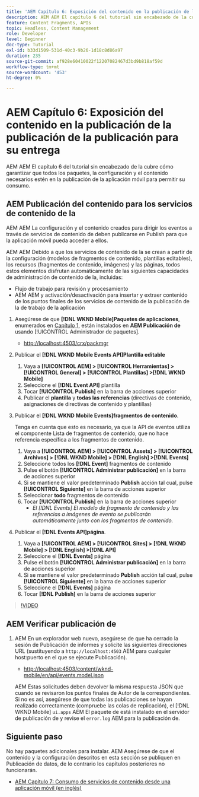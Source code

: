 ```yaml
---
title: 'AEM Capítulo 6: Exposición del contenido en la publicación de la publicación de la documentación como JSON: Servicios de contenido'
description: AEM AEM El capítulo 6 del tutorial sin encabezado de la cubre cómo garantizar que todos los paquetes, la configuración y el contenido necesarios estén en la publicación para permitir el consumo desde la aplicación móvil.
feature: Content Fragments, APIs
topic: Headless, Content Management
role: Developer
level: Beginner
doc-type: Tutorial
exl-id: b33d1509-531d-40c3-9b26-1d18c8d86a97
duration: 235
source-git-commit: af928e60410022f12207082467d3bd9b818af59d
workflow-type: tm+mt
source-wordcount: '453'
ht-degree: 0%

---
```


# AEM Capítulo 6: Exposición del contenido en la publicación de la publicación de la publicación para su entrega

AEM AEM El capítulo 6 del tutorial sin encabezado de la cubre cómo garantizar que todos los paquetes, la configuración y el contenido necesarios estén en la publicación de la aplicación móvil para permitir su consumo.

## AEM Publicación del contenido para los servicios de contenido de la

AEM AEM La configuración y el contenido creados para dirigir los eventos a través de servicios de contenido de deben publicarse en Publish para que la aplicación móvil pueda acceder a ellos.

AEM AEM Debido a que los servicios de contenido de la se crean a partir de la configuración (modelos de fragmentos de contenido, plantillas editables), los recursos (fragmentos de contenido, imágenes) y las páginas, todos estos elementos disfrutan automáticamente de las siguientes capacidades de administración de contenido de la, incluidas:

* Flujo de trabajo para revisión y procesamiento
* AEM AEM y activación/desactivación para insertar y extraer contenido de los puntos finales de los servicios de contenido de la publicación de la de trabajo de la aplicación

1. Asegúrese de que **[!DNL WKND Mobile]Paquetes de aplicaciones**, enumerados en [Capítulo 1](./chapter-1.md#wknd-mobile-application-packages), están instalados en **AEM Publicación de** usando [!UICONTROL Administrador de paquetes].
   * [http://localhost:4503/crx/packmgr](http://localhost:4503/crx/packmgr)

1. Publicar el **[!DNL WKND Mobile Events API]Plantilla editable**
   1. Vaya a **[!UICONTROL AEM] > [!UICONTROL Herramientas] > [!UICONTROL General] > [!UICONTROL Plantillas] >[!DNL WKND Mobile]**
   1. Seleccione el **[!DNL Event API]** plantilla
   1. Tocar **[!UICONTROL Publish]** en la barra de acciones superior
   1. Publicar el **plantilla** y **todas las referencias** (directivas de contenido, asignaciones de directivas de contenido y plantillas)

1. Publicar el **[!DNL WKND Mobile Events]fragmentos de contenido**.

   Tenga en cuenta que esto es necesario, ya que la API de eventos utiliza el componente Lista de fragmentos de contenido, que no hace referencia específica a los fragmentos de contenido.

   1. Vaya a **[!UICONTROL AEM] > [!UICONTROL Assets] > [!UICONTROL Archivos] > [!DNL WKND Mobile] > [!DNL English] >[!DNL Events]**
   1. Seleccione todos los **[!DNL Event]** fragmentos de contenido
   1. Pulse el botón **[!UICONTROL Administrar publicación]** en la barra de acciones superior
   1. Si se mantiene el valor predeterminado **Publish** acción tal cual, pulse **[!UICONTROL Siguiente]** en la barra de acciones superior
   1. Seleccionar **todo** fragmentos de contenido
   1. Tocar **[!UICONTROL Publish]** en la barra de acciones superior
      * *El [!DNL Events] El modelo de fragmento de contenido y las referencias a imágenes de evento se publicarán automáticamente junto con los fragmentos de contenido.*

1. Publicar el **[!DNL Events API]página**.
   1. Vaya a **[!UICONTROL AEM] > [!UICONTROL Sites] > [!DNL WKND Mobile] > [!DNL English] >[!DNL API]**
   1. Seleccione el **[!DNL Events]** página
   1. Pulse el botón **[!UICONTROL Administrar publicación]** en la barra de acciones superior
   1. Si se mantiene el valor predeterminado **Publish** acción tal cual, pulse **[!UICONTROL Siguiente]** en la barra de acciones superior
   1. Seleccione el **[!DNL Events]** página
   1. Tocar **[!DNL Publish]** en la barra de acciones superior

>[!VIDEO](https://video.tv.adobe.com/v/28343?quality=12&learn=on)

## AEM Verificar publicación de

1. AEM En un explorador web nuevo, asegúrese de que ha cerrado la sesión de Publicación de informes y solicite las siguientes direcciones URL (sustituyendo a `http://localhost:4503` AEM para cualquier host:puerto en el que se ejecute Publicación).

   * [http://localhost:4503/content/wknd-mobile/en/api/events.model.json](http://localhost:4503/content/wknd-mobile/en/api/events.model.tidy.json)

   AEM Estas solicitudes deben devolver la misma respuesta JSON que cuando se revisaron los puntos finales de Autor de la correspondientes. Si no es así, asegúrese de que todas las publicaciones se hayan realizado correctamente (compruebe las colas de replicación), el [!DNL WKND Mobile] `ui.apps` AEM El paquete de está instalado en el servidor de publicación de y revise el `error.log` AEM para la publicación de.

## Siguiente paso

No hay paquetes adicionales para instalar. AEM Asegúrese de que el contenido y la configuración descritos en esta sección se publiquen en Publicación de datos, de lo contrario los capítulos posteriores no funcionarán.

* [AEM Capítulo 7: Consumo de servicios de contenido desde una aplicación móvil (en inglés)](./chapter-7.md)
